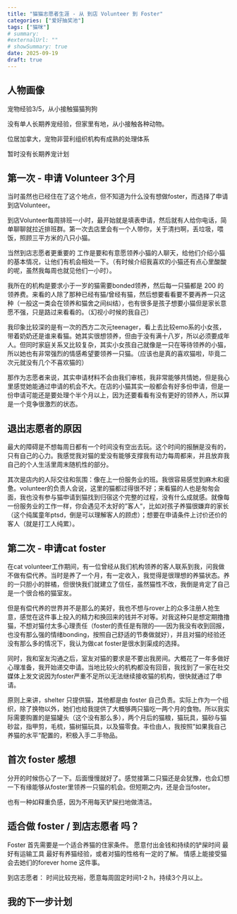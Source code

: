 ```yaml
---
title: "猫猫志愿者生涯 - 从 到店 Volunteer 到 Foster"
categories: ["爱好抽奖池"]
tags: ["猫咪"]
# summary:
#externalUrl: ""
# showSummary: true
date: 2025-09-19
draft: true
---
```

<!-- ## 标题  -->
<!-- **加粗** -->
## 人物画像

宠物经验3/5，从小接触猫猫狗狗

没有单人长期养宠经验，但家里有地，从小接触各种动物。

位居加拿大，宠物非营利组织机构有成熟的处理体系

暂时没有长期养宠计划

## 第一次 - 申请 Volunteer 3个月

当时虽然也已经住在了这个地点，但不知道为什么没有想做foster，而选择了申请到店Volunteer。

到店Volunteer每周排班一小时，最开始就是填表申请，然后就有人给你电话，简单聊聊就拉近排班群。第一次去店里会有一个人带你，关于清扫啊，丢垃圾，喂饭，照顾三平方米的八只小猫。

当然到店志愿者更重要的  工作是要和有意愿领养小猫的人聊天，给他们介绍小猫的基本情况，让他们有机会相处一下。（有时候介绍我喜欢的小猫还有点心里酸酸的呢，虽然我每周也就见他们一小时）。

我所在的机构是要求小于一岁的猫需要bonded领养，然后每一只猫都是 200 的领养费。来看的人除了那种已经有猫/曾经有猫，然后想要看看要不要再养一只这种（一般这一类会在领养和猫舍之间纠结），也有很多是孩子想要小猫但是家长意愿不强，只是路过来看看的。（幻视小时候的我自己）

我印象比较深的是有一次的西方二次元teenager，看上去比较emo系的小女孩，带着奶奶还是谁来看猫。她其实很想领养，但由于没有满十八岁，所以必须要成年人。但同时家庭关系又比较复杂，其实小女孩自己就像是一只在等待领养的小猫，所以她也有非常强烈的情感希望要领养一只猫。（应该也是真的喜欢猫啦，毕竟二次元就没有几个不喜欢猫的）

那作为志愿者来说，其实申请材料不会由我们审核，我非常能够共情她，但是我心里感觉她能通过申请的机会不大。在店的小猫其实一般都会有好多份申请，但是一份申请可能还是要处理个半个月以上，因为还要看看有没有更好的领养人，所以算是一个竞争很激烈的状态。

## 退出志愿者的原因

最大的障碍是不想每周日都有一个时间没有空出去玩。这个时间的报酬是没有的，只有自己的心力。我感觉我对猫的爱没有能够支撑我有动力每周都来，并且放弃我自己的个人生活里周末随机性的部分。

其次是店内的人际交往和氛围：像在上一份服务业的班。我很容易感觉到麻木和疲惫。volunteer的负责人会说，这里的猫都过得很不好；来看猫的人也是匆匆会面，我也没有参与猫申请到猫找到归宿这个完整的过程，没有什么成就感。就像每一份服务业的工作一样，你会遇见不太好的”客人“，比如对孩子养猫很嫌弃的家长（这个纯属童年ptsd，倒是可以理解客人的顾虑）；想要在申请条件上讨价还价的客人（就是打工人纯累）。

## 第二次 - 申请cat foster

在cat volunteer工作期间，有一位曾经从我们机构领养的客人联系到我，问我做不做有偿代养。当时是养了一个月，有一定收入，我觉得是很理想的养猫状态。养的一只胆小的胖橘，但很快我们就建立了信任，虽然猫性不改，我倒是肯定了自己是一个很合格的猫室友。

但是有偿代养的世界并不是那么的美好，我也不想与rover上的众多注册人抢生意，感觉在这件事上投入的精力和换回来的钱并不对等。对我这种只是想定期撸撸猫，不想对猫付太多心理责任（foster的责任是有限的——因为我没有收到回报，也没有那么强的情绪bonding，按照自己舒适的节奏做就好），并且对猫的经验还没有那么多的情况下，我认为做cat foster是很水到渠成的选择。 

同时，我和室友沟通之后，室友对猫的要求是不要出我房间。大概花了一年多做好心理准备，我开始递交申请。当地比较火的机构都没有回音，我找到了一家在社交媒体上发文说因为foster严重不足所以无法继续接收猫的机构，很快就通过了申请。

原则上来讲，shelter 只提供猫，其他都是由 foster 自己负责。实际上作为一个组织，除了换物以外，她们也给我提供了大概够两只猫吃一两个月的食物。所以我实际需要购置的是猫罐头（这个没有那么多），两个月后的猫粮，猫玩具，猫砂与猫砂盆，指甲剪，毛梳，猫树猫玩具，以及猫零食。丰俭由人，我按照”如果我自己养猫的水平“配置的，积极入手二手物品。

## 首次 foster 感想
分开的时候伤心了一下。后面慢慢就好了。感觉接第二只猫还是会犹豫，也会幻想一下有缘能够从foster里领养一只猫的机会。但短期之内，还是会当foster。

也有一种如释重负感，因为不用每天铲屎扫地做清洁。

## 适合做 foster / 到店志愿者 吗？
Foster 首先需要是一个适合养猫的住家条件。
愿意付出金钱和持续的铲屎时间
最好有运输工具
最好有养猫经验，或者对猫的性格有一定的了解。
情感上能接受猫会去她们的forever home 这件事。

到店志愿者：
时间比较充裕，愿意每周固定时间1-2 h，持续3个月以上。


## 我的下一步计划